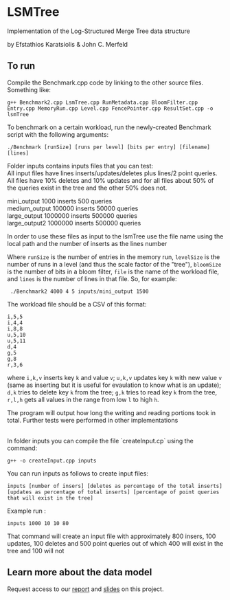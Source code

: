 # LSMTree
Implementation of the Log-Structured Merge Tree data structure

by Efstathios Karatsiolis & John C. Merfeld

## To run
Compile the Benchmark.cpp code by linking to the other source files. Something like:
```
g++ Benchmark2.cpp LsmTree.cpp RunMetadata.cpp BloomFilter.cpp Entry.cpp MemoryRun.cpp Level.cpp FencePointer.cpp ResultSet.cpp -o lsmTree
```
To benchmark on a certain workload, run the newly-created Benchmark script with the following arguments:
```
./Benchmark [runSize] [runs per level] [bits per entry] [filename] [lines]
```
Folder inputs contains inputs files that you can test:</br>
All input files have lines inserts/updates/deletes plus lines/2 point queries. All files have 10% deletes and 10% updates and for all files about 50% of the queries exist in the tree and the other 50% does not.

mini_output 1000 inserts 500 queries </br>
medium_output 100000 inserts 50000 queries </br>
large_output 1000000 inserts 500000 queries </br>
large_output2 1000000 inserts 500000 queries </br>

In order to use these files as input to the lsmTree use the file name using the local path and the number of inserts as the lines number</br>

Where `runSize` is the number of entries in the memory run, `levelSize` is the number of runs in a level (and thus the scale factor of the "tree"), `bloomSize` is the number of bits in a bloom filter, `file` is the name of the workload file, and `lines` is the number of lines in that file. So, for example:
```
 ./Benchmark2 4000 4 5 inputs/mini_output 1500
```

The workload file should be a CSV of this format:
```
i,5,5
i,4,4
i,8,8
u,5,10
u,5,11
d,4
g,5
g,8
r,3,6
```
where `i,k,v` inserts key `k` and value `v`; `u,k,v` updates key `k` with new value `v` (same as inserting but it is useful for evaulation to know what is an update); `d,k` tries to delete key `k` from the tree; `g,k` tries to read key `k` from the tree, `r,l,h` gets all values in the range from low `l` to high `h`.

The program will output how long the writing and reading portions took in total.
Further tests were performed in other implementations

</br>
In folder inputs you can compile the file `createInput.cp` using the command: </br>

``` 
g++ -o createInput.cpp inputs
```
You can run inputs as follows to create input files:

```
inputs [number of insers] [deletes as percentage of the total inserts] [updates as percentage of total inserts] [percentage of point queries that will exist in the tree]
```
Example run :

```
inputs 1000 10 10 80
```
That command will create an input file with approximately 800 insers, 100 updates, 100 deletes and 500 point queries out of which 400 will exist in the tree and 100 will not

## Learn more about the data model
Request access to our [report](https://docs.google.com/document/d/1aiCbnJg5yD3l76P94VKcshdjGhhWwCCbiu9C8AN-hqc/edit) and [slides](https://docs.google.com/presentation/d/1a4LdrVUd1Ng1kvCgmm9wlFmXZA3SsGBnbjlhzKDQPww/edit#slide=id.g58f6518e26_0_777) on this project.



